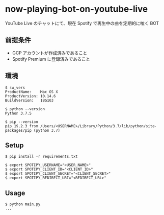 # now-playing-bot-on-youtube-live

YouTube Live のチャットにて、現在 Spotify で再生中の曲を定期的に呟く BOT

## 前提条件

* GCP アカウントが作成済みであること
* Spotify Premium に登録済みであること

## 環境

```
$ sw_vers
ProductName:	Mac OS X
ProductVersion:	10.14.6
BuildVersion:	18G103

$ python --version
Python 3.7.5

$ pip --version
pip 19.2.3 from /Users/<USERNAME>/Library/Python/3.7/lib/python/site-packages/pip (python 3.7)
```

## Setup

```
$ pip install -r requirements.txt

$ export SPOTIPY_USERNAME="<USER_NAME>"
$ export SPOTIPY_CLIENT_ID="<CLIENT_ID>"
$ export SPOTIPY_CLIENT_SECRET="<CLIENT_SECRET>"
$ export SPOTIPY_REDIRECT_URI="<REDIRECT_URL>"
```

## Usage

```
$ python main.py
...
```
